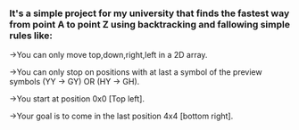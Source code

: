 ### It's a simple project for my university that finds the fastest way from point A to point Z using backtracking and fallowing simple rules like: 



->You can only move top,down,right,left in a 2D array.

->You can only stop on positions with at last a symbol of the preview symbols (YY -> GY) OR (HY -> GH).

->You start at position 0x0 [Top left].

->Your goal is to come in the last position 4x4 [bottom right].
